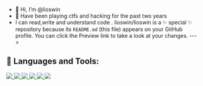 - 👋 Hi, I’m @lioswin
- 👀 Have been playing ctfs and hacking for the past two years
- I can read,write and understand code .
lioswin/lioswin is a ✨ special ✨ repository because its `README.md` (this file) appears on your GitHub profile.
You can click the Preview link to take a look at your changes.
--->

## 🚀 Languages and Tools:

<p align="left"> 
    <a href="https://reactjs.org/" target="_blank"> <img src="https://img.icons8.com/color/48/000000/react-native.png"/> </a>
    <a href="https://developer.mozilla.org/en-US/docs/Web/JavaScript" target="_blank"> <img src="https://img.icons8.com/color/48/000000/javascript.png"/> </a> 
    <a href="https://www.w3.org/html/" target="_blank"> <img src="https://img.icons8.com/color/48/000000/html-5.png"/> </a> 
    <a href="https://www.w3schools.com/css/" target="_blank"> <img src="https://img.icons8.com/color/48/000000/css3.png"/> </a> 
    <a href="https://www.python.org" target="_blank"> <img src="https://img.icons8.com/color/48/000000/python.png"/> </a> 
<!--     <a href="https://www.mongodb.com/" target="_blank"> <img src="https://raw.githubusercontent.com/devicons/devicon/master/icons/mongodb/mongodb-original-wordmark.svg" alt="mongodb" width="48" height="48"/> </a> 
    <a href="https://firebase.google.com/" target="_blank"> <img src="https://img.icons8.com/color/48/000000/firebase.png"/> </a> 
    <a href="https://postman.com" target="_blank"> <img src="https://www.vectorlogo.zone/logos/getpostman/getpostman-icon.svg" alt="postman" width="45" height="45"/> </a>    -->
    <a href="https://git-scm.com/" target="_blank"> <img src="https://img.icons8.com/color/48/000000/git.png"/> </a> 
<!--     <a href="https://redux.js.org" target="_blank"> <img src="https://img.icons8.com/color/48/000000/redux.png"/> </a>
    <a href="https://expressjs.com" target="_blank"> <img src="https://raw.githubusercontent.com/devicons/devicon/master/icons/express/express-original-wordmark.svg" alt="express" width="40" height="40"/> </a> -->
</p>

<!-- [![React Badge](https://img.shields.io/badge/-React-61DBFB?style=for-the-badge&labelColor=black&logo=react&logoColor=61DBFB)](#)  [![Javascript Badge]
(https://img.shields.io/badge/-Typescript-007acc?style=for-the-badge&labelColor=black&logo=typescript&logoColor=007acc)](#) [![Nodejs Badge]

## 📊 My Github Stats

  <br/>
    <a href="https://github.com/lioswin/github-readme-stats"><img alt="lioswin's Github Stats" src="https://github-readme-stats.vercel.app/api?username=lioswin&show_icons=true&count_private=true&theme=react&hide_border=true&bg_color=0D1117" /></a>
  <a href="https://github.com/lioswin/github-readme-stats"><img alt="lioswin's Top Languages" src="https://github-readme-stats.vercel.app/api/top-langs/?username=lioswin&langs_count=8&count_private=true&layout=compact&theme=react&hide_border=true&bg_color=0D1117" /></a>
  <br/>
  <b>Note:</b> Top languages is only a metric of the languages my public code consists of and doesn't reflect experience or skill level.


<br/>
<br/>

<a href="https://github.com/lioswin/github-readme-activity-graph"><img alt="Lioswin's Activity Graph" src="https://activity-graph.herokuapp.com/graph?username=lioswin&bg_color=0D1117&color=5BCDEC&line=5BCDEC&point=FFFFFF&hide_border=true" /></a>

<br/>
<br/>

## Connect with me:
<p align="left">

<a href = "https://www.linkedin.com/in/tonyrite"><img src="https://img.icons8.com/fluent/48/000000/linkedin.png"/></a>
<a href = "https://twitter.com/@lioswin_"><img src="https://img.icons8.com/fluent/48/000000/twitter.png"/></a>
<a href = "https://www.instagram.com/lioswin/"><img src="https://img.icons8.com/fluent/48/000000/instagram-new.png"/></a>
</p>

## ❤ Views and Followers
<a href="https://github.com/Meghna-DAS/github-profile-views-counter">
    <img src="https://komarev.com/ghpvc/?username=lioswin">
</a>
<a href="https://github.com/lioswin?tab=followers"><img src="https://img.shields.io/github/followers/lioswin?label=Followers&style=social" alt="GitHub Badge"></a>
